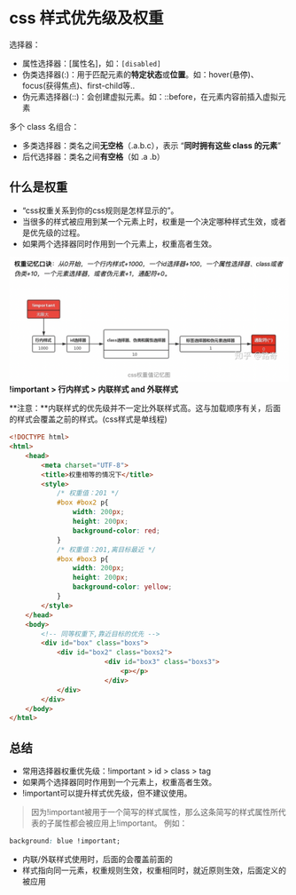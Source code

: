 # css 样式优先级及权重

选择器：
* 属性选择器：[属性名]，如：`[disabled]`
* 伪类选择器(:)：用于匹配元素的**特定状态**或**位置**。如：hover(悬停)、focus(获得焦点)、first-child等..
* 伪元素选择器(::)：会创建虚拟元素。如：::before，在元素内容前插入虚拟元素

多个 class 名组合：
* 多类选择器：类名之间**无空格**（.a.b.c），表示 “**同时拥有这些 class 的元素**”
* 后代选择器：类名之间**有空格**（如 .a .b）

## 什么是权重
* “css权重关系到你的css规则是怎样显示的”。
* 当很多的样式被应用到某一个元素上时，权重是一个决定哪种样式生效，或者是优先级的过程。
* 如果两个选择器同时作用到一个元素上，权重高者生效。

![css权重优先级](./icon/css权重优先级.png)
**!important > 行内样式 > 内联样式 and 外联样式**

**注意：**内联样式的优先级并不一定比外联样式高。这与加载顺序有关，后面的样式会覆盖之前的样式。(css样式是单线程)

```html
<!DOCTYPE html>
<html>
	<head>
		<meta charset="UTF-8">
		<title>权重相等的情况下</title>
		<style>
			/* 权重值：201 */
			#box #box2 p{
				width: 200px;
				height: 200px;
				background-color: red;
			}
			/* 权重值：201,离目标最近 */
			#box #box3 p{
				width: 200px;
				height: 200px;
				background-color: yellow;
			}
		</style>
	</head>
	<body>
		<!-- 同等权重下,靠近目标的优先 -->
		<div id="box" class="boxs">
			<div id="box2" class="boxs2">
		    	        <div id="box3" class="boxs3">
		      		        <p></p>
		    	        </div>
		 	</div>
		</div>
	</body>
</html>
```

## 总结
* 常用选择器权重优先级：!important > id > class > tag
* 如果两个选择器同时作用到一个元素上，权重高者生效。
* !important可以提升样式优先级，但不建议使用。
> 因为!important被用于一个简写的样式属性，那么这条简写的样式属性所代表的子属性都会被应用上!important。 例如：
```css
background: blue !important;
```
* 内联/外联样式使用时，后面的会覆盖前面的
* 样式指向同一元素，权重规则生效，权重相同时，就近原则生效，后面定义的被应用

